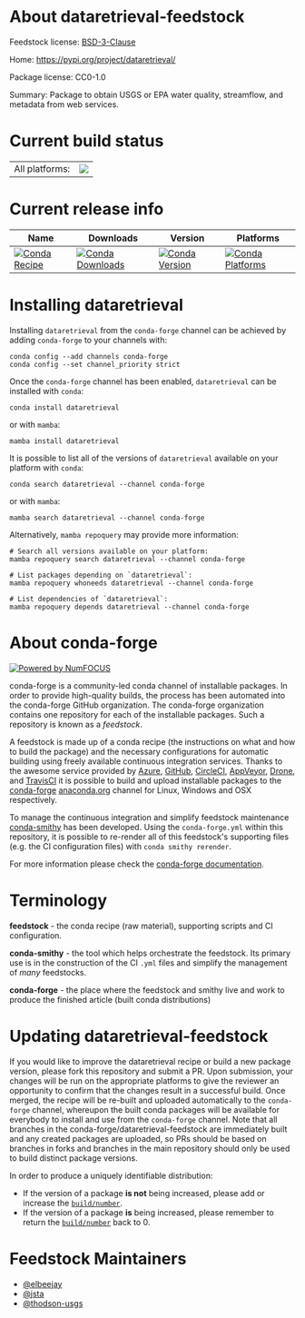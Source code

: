 About dataretrieval-feedstock
=============================

Feedstock license: [BSD-3-Clause](https://github.com/conda-forge/dataretrieval-feedstock/blob/main/LICENSE.txt)

Home: https://pypi.org/project/dataretrieval/

Package license: CC0-1.0

Summary: Package to obtain USGS or EPA water quality, streamflow, and metadata from web services.

Current build status
====================


<table><tr><td>All platforms:</td>
    <td>
      <a href="https://dev.azure.com/conda-forge/feedstock-builds/_build/latest?definitionId=15825&branchName=main">
        <img src="https://dev.azure.com/conda-forge/feedstock-builds/_apis/build/status/dataretrieval-feedstock?branchName=main">
      </a>
    </td>
  </tr>
</table>

Current release info
====================

| Name | Downloads | Version | Platforms |
| --- | --- | --- | --- |
| [![Conda Recipe](https://img.shields.io/badge/recipe-dataretrieval-green.svg)](https://anaconda.org/conda-forge/dataretrieval) | [![Conda Downloads](https://img.shields.io/conda/dn/conda-forge/dataretrieval.svg)](https://anaconda.org/conda-forge/dataretrieval) | [![Conda Version](https://img.shields.io/conda/vn/conda-forge/dataretrieval.svg)](https://anaconda.org/conda-forge/dataretrieval) | [![Conda Platforms](https://img.shields.io/conda/pn/conda-forge/dataretrieval.svg)](https://anaconda.org/conda-forge/dataretrieval) |

Installing dataretrieval
========================

Installing `dataretrieval` from the `conda-forge` channel can be achieved by adding `conda-forge` to your channels with:

```
conda config --add channels conda-forge
conda config --set channel_priority strict
```

Once the `conda-forge` channel has been enabled, `dataretrieval` can be installed with `conda`:

```
conda install dataretrieval
```

or with `mamba`:

```
mamba install dataretrieval
```

It is possible to list all of the versions of `dataretrieval` available on your platform with `conda`:

```
conda search dataretrieval --channel conda-forge
```

or with `mamba`:

```
mamba search dataretrieval --channel conda-forge
```

Alternatively, `mamba repoquery` may provide more information:

```
# Search all versions available on your platform:
mamba repoquery search dataretrieval --channel conda-forge

# List packages depending on `dataretrieval`:
mamba repoquery whoneeds dataretrieval --channel conda-forge

# List dependencies of `dataretrieval`:
mamba repoquery depends dataretrieval --channel conda-forge
```


About conda-forge
=================

[![Powered by
NumFOCUS](https://img.shields.io/badge/powered%20by-NumFOCUS-orange.svg?style=flat&colorA=E1523D&colorB=007D8A)](https://numfocus.org)

conda-forge is a community-led conda channel of installable packages.
In order to provide high-quality builds, the process has been automated into the
conda-forge GitHub organization. The conda-forge organization contains one repository
for each of the installable packages. Such a repository is known as a *feedstock*.

A feedstock is made up of a conda recipe (the instructions on what and how to build
the package) and the necessary configurations for automatic building using freely
available continuous integration services. Thanks to the awesome service provided by
[Azure](https://azure.microsoft.com/en-us/services/devops/), [GitHub](https://github.com/),
[CircleCI](https://circleci.com/), [AppVeyor](https://www.appveyor.com/),
[Drone](https://cloud.drone.io/welcome), and [TravisCI](https://travis-ci.com/)
it is possible to build and upload installable packages to the
[conda-forge](https://anaconda.org/conda-forge) [anaconda.org](https://anaconda.org/)
channel for Linux, Windows and OSX respectively.

To manage the continuous integration and simplify feedstock maintenance
[conda-smithy](https://github.com/conda-forge/conda-smithy) has been developed.
Using the ``conda-forge.yml`` within this repository, it is possible to re-render all of
this feedstock's supporting files (e.g. the CI configuration files) with ``conda smithy rerender``.

For more information please check the [conda-forge documentation](https://conda-forge.org/docs/).

Terminology
===========

**feedstock** - the conda recipe (raw material), supporting scripts and CI configuration.

**conda-smithy** - the tool which helps orchestrate the feedstock.
                   Its primary use is in the construction of the CI ``.yml`` files
                   and simplify the management of *many* feedstocks.

**conda-forge** - the place where the feedstock and smithy live and work to
                  produce the finished article (built conda distributions)


Updating dataretrieval-feedstock
================================

If you would like to improve the dataretrieval recipe or build a new
package version, please fork this repository and submit a PR. Upon submission,
your changes will be run on the appropriate platforms to give the reviewer an
opportunity to confirm that the changes result in a successful build. Once
merged, the recipe will be re-built and uploaded automatically to the
`conda-forge` channel, whereupon the built conda packages will be available for
everybody to install and use from the `conda-forge` channel.
Note that all branches in the conda-forge/dataretrieval-feedstock are
immediately built and any created packages are uploaded, so PRs should be based
on branches in forks and branches in the main repository should only be used to
build distinct package versions.

In order to produce a uniquely identifiable distribution:
 * If the version of a package **is not** being increased, please add or increase
   the [``build/number``](https://docs.conda.io/projects/conda-build/en/latest/resources/define-metadata.html#build-number-and-string).
 * If the version of a package **is** being increased, please remember to return
   the [``build/number``](https://docs.conda.io/projects/conda-build/en/latest/resources/define-metadata.html#build-number-and-string)
   back to 0.

Feedstock Maintainers
=====================

* [@elbeejay](https://github.com/elbeejay/)
* [@jsta](https://github.com/jsta/)
* [@thodson-usgs](https://github.com/thodson-usgs/)

